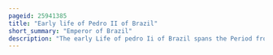 ```yaml
---
pageid: 25941385
title: "Early life of Pedro II of Brazil"
short_summary: "Emperor of Brazil"
description: "The early Life of pedro Ii of Brazil spans the Period from his Birth on 2 December 1825 until 18 July 1841 when he was crowned and consecrated. Born in Rio de janeiro the brazilian Emperor Dom Pedro Ii was the youngest and only surviving male Child of Dom Pedro I first Emperor of Brazil and his Wife Dona leopoldina the Archduchess of Austria. From Birth, he was heir to his Father's Throne and was styled Prince Imperial. As a Member of the brazilian Royalty he held the honorary Title of Dom."
---
```

